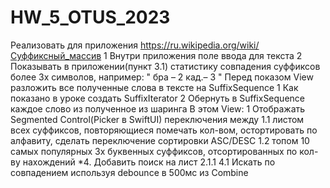 # HW_5_OTUS_2023

Реализовать для приложения https://ru.wikipedia.org/wiki/Суффиксный_массив
1 Внутри приложения поле ввода для текста
2 Показывать в приложении(пункт 3.1) статистику совпадения суффиксов более 3х символов, например:
"
бра – 2
кад.– 3
"
Перед показом View разложить все полученные слова в тексте на SuffixSequence
1 Как показано в уроке создать SuffixIterator
2 Обернуть в SuffixSequence каждое слово из полученное из шаринга
В этом View:
1 Отображать Segmented Control(Picker в SwiftUI) переключения между
1.1 листом всех суффиксов, повторяющиеся помечать кол-вом, остортировать по алфавиту, сделать переключение сортировки ASC/DESC
1.2 топом 10 самых популярных 3х буквенных суффиксов, отсортированных по кол-ву нахождений
*4. Добавить поиск на лист 2.1.1
4.1 Искать по совпадением используя debounce в 500мс из Combine

